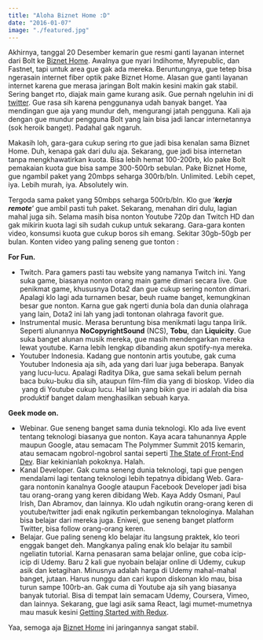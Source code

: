 ```yaml
---
title: "Aloha Biznet Home :D"
date: "2016-01-07"
image: "./featured.jpg"
---
```


Akhirnya, tanggal 20 Desember kemarin gue resmi ganti layanan internet dari Bolt ke [Biznet Home](https://www.biznethome.net/id/). Awalnya gue nyari Indihome, Myrepublic, dan Fastnet, tapi untuk area gue gak ada mereka. Beruntungnya, gue tetep bisa ngerasain internet fiber optik pake Biznet Home. Alasan gue ganti layanan internet karena gue merasa jaringan Bolt makin kesini makin gak stabil. Sering banget rto, diajak main game kurang asik. Gue pernah ngeluhin ini di [twitter](https://twitter.com/preschian/status/658189341710118912). Gue rasa sih karena penggunanya udah banyak banget. Yaa mendingan gue aja yang mundur deh, mengurangi jatah pengguna. Kali aja dengan gue mundur pengguna Bolt yang lain bisa jadi lancar internetannya (sok heroik banget). Padahal gak ngaruh.

Makasih loh, gara-gara cukup sering rto gue jadi bisa kenalan sama Biznet Home. Duh, kenapa gak dari dulu aja. Sekarang, gue jadi bisa internetan tanpa mengkhawatirkan kuota. Bisa lebih hemat 100-200rb, klo pake Bolt pemakaian kuota gue bisa sampe 300-500rb sebulan. Pake Biznet Home, gue ngambil paket yang 20mbps seharga 300rb/bln. Unlimited. Lebih cepet, iya. Lebih murah, iya. Absolutely win.

Tergoda sama paket yang 50mbps seharga 500rb/bln. Klo gue ‘_**kerja remote**_‘ gue ambil pasti tuh paket. Sekarang, menahan diri dulu, lagian mahal juga sih. Selama masih bisa nonton Youtube 720p dan Twitch HD dan gak mikirin kuota lagi sih sudah cukup untuk sekarang. Gara-gara konten video, konsumsi kuota gue cukup boros sih emang. Sekitar 30gb-50gb per bulan. Konten video yang paling seneng gue tonton :

**For Fun.**

*   Twitch. Para gamers pasti tau website yang namanya Twitch ini. Yang suka game, biasanya nonton orang main game dimari secara live. Gue penikmat game, khususnya Dota2 dan gue cukup sering nonton dimari. Apalagi klo lagi ada turnamen besar, beuh ruame banget, kemungkinan besar gue nonton. Karna gue gak ngerti dunia bola dan dunia olahraga yang lain, Dota2 ini lah yang jadi tontonan olahraga favorit gue.
*   Instrumental music. Merasa beruntung bisa menikmati lagu tanpa lirik. Seperti alunannya **NoCopyrightSound** (NCS), **Tobu**, dan **Liquicity**. Gue suka banget alunan musik mereka, gue masih mendengarkan mereka lewat youtube. Karna lebih lengkap dibanding akun spotify-nya mereka.
*   Youtuber Indonesia. Kadang gue nontonin artis youtube, gak cuma Youtuber Indonesia aja sih, ada yang dari luar juga beberapa. Banyak yang lucu-lucu. Apalagi Raditya Dika, gue sama sekali belum pernah baca buku-buku dia sih, ataupun film-film dia yang di bioskop. Video dia  yang di Youtube cukup lucu. Hal lain yang bikin gue iri adalah dia bisa produktif banget dalam menghasilkan sebuah karya.

**Geek mode on.**

*   Webinar. Gue seneng banget sama dunia teknologi. Klo ada live event tentang teknologi biasanya gue nonton. Kaya acara tahunannya Apple maupun Google, atau semacam The Polymmer Summit 2015 kemarin, atau semacam ngobrol-ngobrol santai seperti [The State of Front-End Dev](https://alistapart.com/event/front-end-dev/). Biar kekinianlah pokoknya. Halah.
*   Kanal Developer. Gak cuma seneng dunia teknologi, tapi gue pengen mendalami lagi tentang teknologi lebih tepatnya dibidang Web. Gara-gara nontonin kanalnya Google ataupun Facebook Developer jadi bisa tau orang-orang yang keren dibidang Web. Kaya Addy Osmani, Paul Irish, Dan Abramov, dan lainnya. Klo udah ngikutin orang-orang keren di youtube/twitter jadi enak ngikutin perkembangan teknologinya. Malahan bisa belajar dari mereka juga. Eniwei, gue seneng banget platform Twitter, bisa follow orang-orang keren.
*   Belajar. Gue paling seneng klo belajar itu langsung praktek, klo teori enggak banget deh. Mangkanya paling enak klo belajar itu sambil ngeliatin tutorial. Karna penasaran sama belajar online, gue coba icip-icip di Udemy. Baru 2 kali gue nyobain belajar online di Udemy, cukup asik dan ketagihan. Minusnya adalah harga di Udemy mahal-mahal banget, jutaan. Harus nunggu dan cari kupon diskonan klo mau, bisa turun sampe 100rb-an. Gak cuma di Youtube aja sih yang biasanya banyak tutorial. Bisa di tempat lain semacam Udemy, Coursera, Vimeo, dan lainnya. Sekarang, gue lagi asik sama React, lagi mumet-mumetnya mau masuk kesini [Getting Started with Redux](https://egghead.io/series/getting-started-with-redux).

Yaa, semoga aja [Biznet Home](https://www.biznethome.net/id/) ini jaringannya sangat stabil.